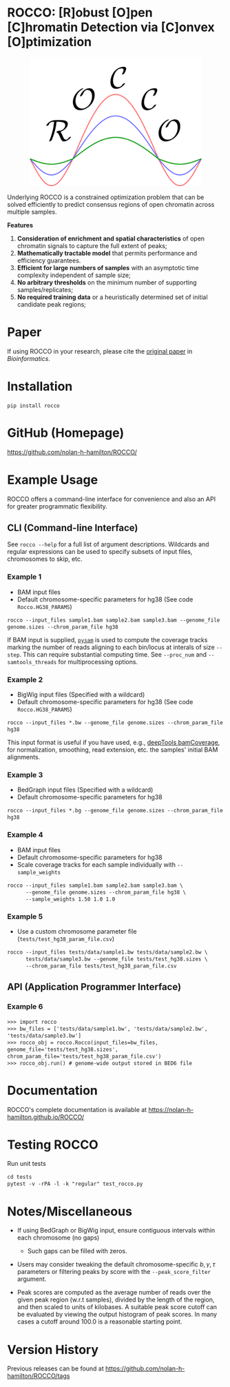 # ROCCO: [R]obust [O]pen [C]hromatin Detection via [C]onvex [O]ptimization

<p align="center">
<img width="400" alt="logo" src="docs/logo.png">

Underlying ROCCO is a constrained optimization problem that can be
solved efficiently to predict consensus regions of open chromatin across
multiple samples.

**Features**

1. **Consideration of enrichment and spatial characteristics** of open chromatin signals to capture the full extent of peaks;
2. **Mathematically tractable model** that permits performance and efficiency guarantees.
3. **Efficient for large numbers of samples** with an asymptotic time complexity independent of sample size;
4. **No arbitrary thresholds** on the minimum number of supporting samples/replicates;
5. **No required training data** or a heuristically determined set of initial candidate peak regions;


# Paper

If using ROCCO in your research, please cite the [original paper](https://doi.org/10.1093/bioinformatics/btad725) in *Bioinformatics*.

# Installation

   ```
   pip install rocco
   ```

# GitHub (Homepage)

https://github.com/nolan-h-hamilton/ROCCO/

# Example Usage

ROCCO offers a command-line interface for convenience and also an API for greater programmatic flexibility.

## CLI (Command-line Interface)

See `rocco --help` for a full list of argument descriptions. Wildcards and regular expressions can be used to specify subsets of input files, chromosomes to skip, etc.

### Example 1

* BAM input files
* Default chromosome-specific parameters for hg38 (See code `Rocco.HG38_PARAMS`)

```
rocco --input_files sample1.bam sample2.bam sample3.bam --genome_file genome.sizes --chrom_param_file hg38
```

If BAM input is supplied, [`pysam`](https://pysam.readthedocs.io/en/stable/) is used to compute the coverage tracks marking
the number of reads aligning to each bin/locus at interals of size `--step`. This can require substantial computing time. See
`--proc_num` and `--samtools_threads` for multiprocessing options.


### Example 2

* BigWig input files (Specified with a wildcard)
* Default chromosome-specific parameters for hg38 (See code `Rocco.HG38_PARAMS`)

```
rocco --input_files *.bw --genome_file genome.sizes --chrom_param_file hg38
```

This input format is useful if you have used, e.g., [deepTools
bamCoverage](https://deeptools.readthedocs.io/en/develop/content/tools/bamCoverage.html),
for normalization, smoothing, read extension, etc. the samples' initial BAM alignments.

### Example 3

* BedGraph input files (Specified with a wildcard)
* Default chromosome-specific parameters for hg38

```
rocco --input_files *.bg --genome_file genome.sizes --chrom_param_file hg38
```

### Example 4

* BAM input files
* Default chromosome-specific parameters for hg38
* Scale coverage tracks for each sample individually with `--sample_weights`

```
rocco --input_files sample1.bam sample2.bam sample3.bam \
      --genome_file genome.sizes --chrom_param_file hg38 \
      --sample_weights 1.50 1.0 1.0
```

### Example 5

* Use a custom chromosome parameter file (`tests/test_hg38_param_file.csv`)

```
rocco --input_files tests/data/sample1.bw tests/data/sample2.bw \
      tests/data/sample3.bw --genome_file tests/test_hg38.sizes \
      --chrom_param_file tests/test_hg38_param_file.csv
```

## API (Application Programmer Interface)


### Example 6

```
>>> import rocco
>>> bw_files = ['tests/data/sample1.bw', 'tests/data/sample2.bw', 'tests/data/sample3.bw']
>>> rocco_obj = rocco.Rocco(input_files=bw_files, genome_file='tests/test_hg38.sizes', chrom_param_file='tests/test_hg38_param_file.csv')
>>> rocco_obj.run() # genome-wide output stored in BED6 file
```

# Documentation

ROCCO's complete documentation is available at https://nolan-h-hamilton.github.io/ROCCO/


# Testing ROCCO

Run unit tests

  ```
  cd tests
  pytest -v -rPA -l -k "regular" test_rocco.py
  ```

# Notes/Miscellaneous


* If using BedGraph or BigWig input, ensure contiguous intervals within each chromosome (no gaps)
    * Such gaps can be filled with zeros.

* Users may consider tweaking the default chromosome-specific $b,\gamma,\tau$ parameters or filtering peaks by score with
    the `--peak_score_filter` argument.

* Peak scores are computed as the average number of reads over the given peak region (w.r.t samples), divided by the length of the region, and then scaled to units of kilobases. A suitable peak score cutoff can be evaluated by viewing the output histogram of peak scores. In many cases a cutoff around 100.0 is a reasonable starting point.


# Version History

Previous releases can be found at https://github.com/nolan-h-hamilton/ROCCO/tags